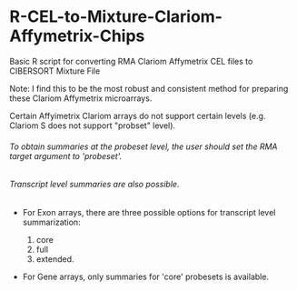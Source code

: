 # R-CEL-to-Mixture-Clariom-Affymetrix-Chips
Basic R script for converting RMA Clariom Affymetrix CEL files to CIBERSORT Mixture File 

  Note: 
  I find this to be the most robust and consistent method for preparing these Clariom Affymetrix microarrays. 

  Certain Affyimetrix Clariom arrays do not support certain levels (e.g. Clariom S does not support "probset" level).

###### To obtain summaries at the probeset level, the user should set the RMA target argument to 'probeset'.

###### Transcript level summaries are also possible. 
  - For Exon arrays, there are three possible options for transcript level summarization: 
    1. core 
    2. full 
    3. extended. 
    
  - For Gene arrays, only summaries for 'core' probesets is available.
